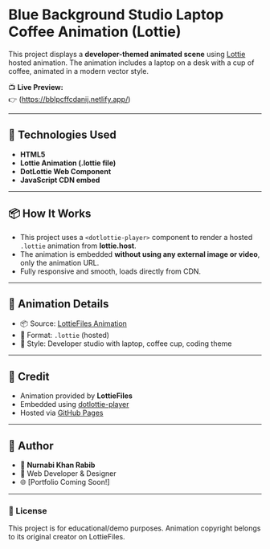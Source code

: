 # Blue Background Studio Laptop Coffee Animation (Lottie)

This project displays a **developer-themed animated scene** using [Lottie](https://lottiefiles.com/) hosted animation. The animation includes a laptop on a desk with a cup of coffee, animated in a modern vector style.

📺 **Live Preview:**  
👉 (https://bblpcffcdanij.netlify.app/)

---

## 🔧 Technologies Used

- **HTML5**
- **Lottie Animation (.lottie file)**
- **DotLottie Web Component**
- **JavaScript CDN embed**

---

## 📦 How It Works

- This project uses a `<dotlottie-player>` component to render a hosted `.lottie` animation from **lottie.host**.
- The animation is embedded **without using any external image or video**, only the animation URL.
- Fully responsive and smooth, loads directly from CDN.

---

## 🧩 Animation Details

- 📦 Source: [LottieFiles Animation](https://lottiefiles.com/free-animation/programming-computer-wr6yLa2L3D)
- 📁 Format: `.lottie` (hosted)
- 🎨 Style: Developer studio with laptop, coffee cup, coding theme

---



## 🧾 Credit

- Animation provided by **LottieFiles**
- Embedded using [dotlottie-player](https://github.com/LottieFiles/dotlottie-player)
- Hosted via [GitHub Pages](https://pages.github.com)

---

## 🚀 Author

- 👤 **Nurnabi Khan Rabib**  
- 💼 Web Developer & Designer  
- 🌐 [Portfolio Coming Soon!]

---

### 📝 License

This project is for educational/demo purposes. Animation copyright belongs to its original creator on LottieFiles.

